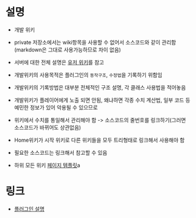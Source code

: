 # 설명
- 개발 위키
- private 저장소에서는 wiki항목을 사용할 수 없어서 소스코드와 같이 관리함 (markdown은 그대로 사용가능하므로 차이 없음)

- 서버에 대한 전체 설명은 [유저 위키](https://github.com/worldbiomusic/RelayEscape/wiki)를 참고
- 개발위키의 사용목적은 플러그인의 `동작구조`, `수정법`을 기록하기 위함임
- 개발위키의 기록방법은 대부분 전체적인 구조 설명, 각 클래스 사용법을 적어놓음
- 개발위키가 플레이어에게 노출 되면 안됨, 왜냐하면 각종 수치 계산법, 일부 코드 등 예민한 정보가 있어 악용될 수 있으므로
- 위키에서 수치를 통일해서 관리해야 함 -> 소스코드의 줄번호를 링크하기(그러면 소스코드가 바뀌어도 상관없음)
- Home위키가 시작 위키로 다른 위키들을 모두 트리형태로 링크해서 사용해야 함
- 필요한 소스코드는 링크해서 참고할 수 있음
- 하위 모든 위키 [페이지 템플릿](https://github.com/worldbiomusic/RelayEscape/wiki/page-template)a

# 링크
- [플러그인 설명](https://github.com/worldbiomusic/RelayEscape/wiki/plugin-info)
